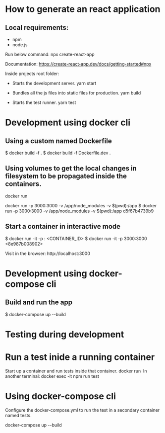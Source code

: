 # How to generate an react application

## Local requirements:

- npm
- node.js

Run below command:
npx create-react-app <Name of the project>

Documentation:
https://create-react-app.dev/docs/getting-started#npx

Inside projects root folder:

- Starts the development server.
  yarn start

- Bundles all the js files into static files for production.
  yarn build

- Starts the test runner.
  yarn test

# Development using docker cli

## Using a custom named Dockerfile

$ docker build -f <Dockerfile name> .
$ docker build -f Dockerfile.dev .

## Using volumes to get the local changes in filesystem to be propagated inside the containers.

docker run <image id>

docker run -p 3000:3000 -v /app/node_modules -v $(pwd):/app <container id>
$ docker run -p 3000:3000 -v /app/node_modules -v $(pwd):/app d5f67b4739b9

## Start a container in interactive mode

$ docker run -it -p <local machine port>:<containers port> <CONTAINER_ID>
$ docker run -it -p 3000:3000 <8e987b008902>

Visit in the browser: http://localhost:3000

# Development using docker-compose cli

## Build and run the app

$ docker-compose up --build

# Testing during development

# Run a test inide a running container

Start up a container and run tests inside that container.
docker run <image ID>
In another terminal:
docker exec -it <container ID> npm run test

# Using docker-compose cli

Configure the docker-compose.yml to run the test in a secondary container named tests.

docker-compose up --build
